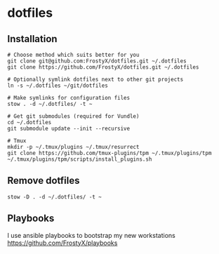 # dotfiles

## Installation

    # Choose method which suits better for you
    git clone git@github.com:FrostyX/dotfiles.git ~/.dotfiles
    git clone https://github.com/FrostyX/dotfiles.git ~/.dotfiles

    # Optionally symlink dotfiles next to other git projects
    ln -s ~/.dotfiles ~/git/dotfiles

    # Make symlinks for configuration files
    stow . -d ~/.dotfiles/ -t ~

    # Get git submodules (required for Vundle)
    cd ~/.dotfiles
    git submodule update --init --recursive

    # Tmux
    mkdir -p ~/.tmux/plugins ~/.tmux/resurrect
    git clone https://github.com/tmux-plugins/tpm ~/.tmux/plugins/tpm
    ~/.tmux/plugins/tpm/scripts/install_plugins.sh


## Remove dotfiles

    stow -D . -d ~/.dotfiles/ -t ~


## Playbooks

I use ansible playbooks to bootstrap my new workstations
https://github.com/FrostyX/playbooks
